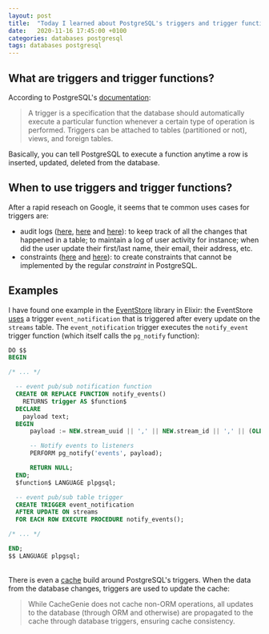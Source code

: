```yaml
---
layout: post
title:  "Today I learned about PostgreSQL's triggers and trigger functions"
date:   2020-11-16 17:45:00 +0100
categories: databases postgresql
tags: databases postgresql
---
```


## What are triggers and trigger functions?
According to PostgreSQL's [documentation](https://www.postgresql.org/docs/13/trigger-definition.html):
> A trigger is a specification that the database should automatically execute a particular function whenever a certain type of operation is performed. Triggers can be attached to tables (partitioned or not), views, and foreign tables.

Basically, you can tell PostgreSQL to execute a function anytime a row is inserted, updated, deleted from the database.

## When to use triggers and trigger functions?
After a rapid reseach on Google, it seems that te common uses cases for triggers are:
* audit logs ([here](https://www.postgresql.org/docs/10/plpgsql-trigger.html), [here](https://eager.io/blog/audit-postgres/) and [here](https://www.postgresqltutorial.com/creating-first-trigger-postgresql/)): to keep track of all the changes that happened in a table; to maintain a log of user activity for instance; when did the user update their first/last name, their email, their address, etc.
* constraints ([here](https://www.cybertec-postgresql.com/en/triggers-to-enforce-constraints/) and [here](http://johnwilger.com/2020/02/16/ecto-custom-unique-constraint-trigger.html)): to create constraints that cannot be implemented by the regular _constraint_ in PostgreSQL.

## Examples
I have found one example in the [EventStore](https://github.com/commanded/eventstore) library in Elixir: the EventStore [uses](https://github.com/commanded/eventstore/blob/33dea31fafe42bc89045dc0ae8ee6b5b9ae1f3e6/priv/event_store/migrations/v0.14.0.sql#L54) a trigger `event_notification` that is triggered after every update on the `streams` table. The `event_notification` trigger executes the `notify_event` trigger function (which itself calls the `pg_notify` function):

```sql
DO $$
BEGIN

/* ... */

  -- event pub/sub notification function
  CREATE OR REPLACE FUNCTION notify_events()
    RETURNS trigger AS $function$
  DECLARE
    payload text;
  BEGIN
      payload := NEW.stream_uuid || ',' || NEW.stream_id || ',' || (OLD.stream_version + 1) || ',' || NEW.stream_version;

      -- Notify events to listeners
      PERFORM pg_notify('events', payload);

      RETURN NULL;
  END;
  $function$ LANGUAGE plpgsql;

  -- event pub/sub table trigger
  CREATE TRIGGER event_notification
  AFTER UPDATE ON streams
  FOR EACH ROW EXECUTE PROCEDURE notify_events();

/* ... */

END;
$$ LANGUAGE plpgsql;
```

\
There is even a [cache](https://dspace.mit.edu/handle/1721.1/73895) build around PostgreSQL's triggers. When the data from the database changes, triggers are used to update the cache:
> While CacheGenie does not cache non-ORM operations, all updates to the database (through ORM and otherwise) are propagated to the cache through database triggers, ensuring cache consistency.
